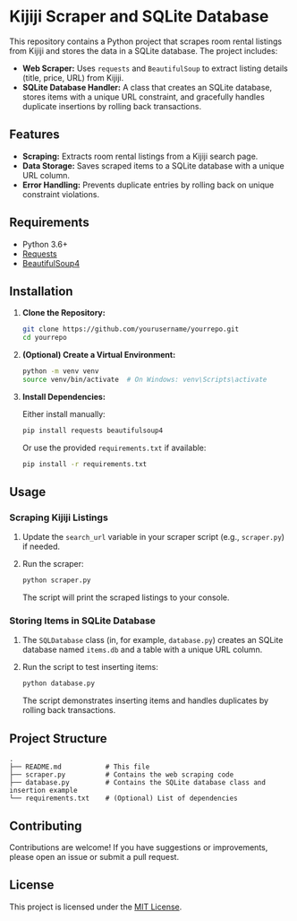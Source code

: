 
# Kijiji Scraper and SQLite Database

This repository contains a Python project that scrapes room rental listings from Kijiji and stores the data in a SQLite database. The project includes:

- **Web Scraper:** Uses `requests` and `BeautifulSoup` to extract listing details (title, price, URL) from Kijiji.
- **SQLite Database Handler:** A class that creates an SQLite database, stores items with a unique URL constraint, and gracefully handles duplicate insertions by rolling back transactions.

## Features

- **Scraping:** Extracts room rental listings from a Kijiji search page.
- **Data Storage:** Saves scraped items to a SQLite database with a unique URL column.
- **Error Handling:** Prevents duplicate entries by rolling back on unique constraint violations.

## Requirements

- Python 3.6+
- [Requests](https://pypi.org/project/requests/)
- [BeautifulSoup4](https://pypi.org/project/beautifulsoup4/)

## Installation

1. **Clone the Repository:**

   ```bash
   git clone https://github.com/yourusername/yourrepo.git
   cd yourrepo
   ```

2. **(Optional) Create a Virtual Environment:**

   ```bash
   python -m venv venv
   source venv/bin/activate  # On Windows: venv\Scripts\activate
   ```

3. **Install Dependencies:**

   Either install manually:

   ```bash
   pip install requests beautifulsoup4
   ```

   Or use the provided `requirements.txt` if available:

   ```bash
   pip install -r requirements.txt
   ```

## Usage

### Scraping Kijiji Listings

1. Update the `search_url` variable in your scraper script (e.g., `scraper.py`) if needed.
2. Run the scraper:

   ```bash
   python scraper.py
   ```

   The script will print the scraped listings to your console.

### Storing Items in SQLite Database

1. The `SQLDatabase` class (in, for example, `database.py`) creates an SQLite database named `items.db` and a table with a unique URL column.
2. Run the script to test inserting items:

   ```bash
   python database.py
   ```

   The script demonstrates inserting items and handles duplicates by rolling back transactions.

## Project Structure

```
.
├── README.md           # This file
├── scraper.py          # Contains the web scraping code
├── database.py         # Contains the SQLite database class and insertion example
└── requirements.txt    # (Optional) List of dependencies
```

## Contributing

Contributions are welcome! If you have suggestions or improvements, please open an issue or submit a pull request.

## License

This project is licensed under the [MIT License](LICENSE).
